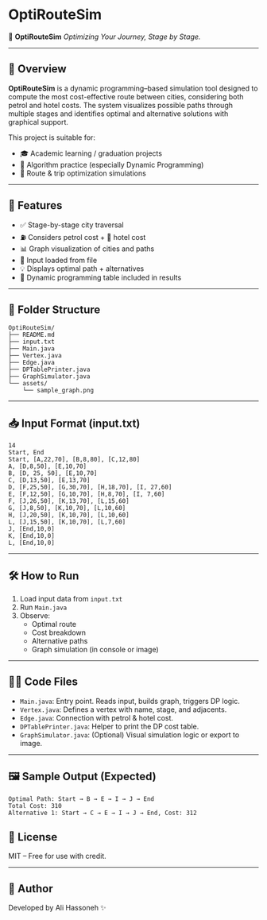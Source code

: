 # OptiRouteSim

🚀 **OptiRouteSim**
*Optimizing Your Journey, Stage by Stage.*

---

## 📌 Overview
**OptiRouteSim** is a dynamic programming–based simulation tool designed to compute the most cost-effective route between cities, considering both petrol and hotel costs. The system visualizes possible paths through multiple stages and identifies optimal and alternative solutions with graphical support.

This project is suitable for:
- 🎓 Academic learning / graduation projects
- 🧠 Algorithm practice (especially Dynamic Programming)
- 🚗 Route & trip optimization simulations

---

## 🧠 Features
- ✅ Stage-by-stage city traversal
- ⛽ Considers petrol cost + 🏨 hotel cost
- 📊 Graph visualization of cities and paths
- 📁 Input loaded from file
- 💡 Displays optimal path + alternatives
- 🧾 Dynamic programming table included in results

---

## 📂 Folder Structure
```
OptiRouteSim/
├── README.md
├── input.txt
├── Main.java
├── Vertex.java
├── Edge.java
├── DPTablePrinter.java
├── GraphSimulator.java
└── assets/
    └── sample_graph.png
```

---

## 📥 Input Format (input.txt)
```
14
Start, End
Start, [A,22,70], [B,8,80], [C,12,80]
A, [D,8,50], [E,10,70]
B, [D, 25, 50], [E,10,70]
C, [D,13,50], [E,13,70]
D, [F,25,50], [G,30,70], [H,18,70], [I, 27,60]
E, [F,12,50], [G,10,70], [H,8,70], [I, 7,60]
F, [J,26,50], [K,13,70], [L,15,60]
G, [J,8,50], [K,10,70], [L,10,60]
H, [J,20,50], [K,10,70], [L,10,60]
L, [J,15,50], [K,10,70], [L,7,60]
J, [End,10,0]
K, [End,10,0]
L, [End,10,0]
```

---

## 🛠️ How to Run
1. Load input data from `input.txt`
2. Run `Main.java`
3. Observe:
   - Optimal route
   - Cost breakdown
   - Alternative paths
   - Graph simulation (in console or image)

---

## 👨‍💻 Code Files
- `Main.java`: Entry point. Reads input, builds graph, triggers DP logic.
- `Vertex.java`: Defines a vertex with name, stage, and adjacents.
- `Edge.java`: Connection with petrol & hotel cost.
- `DPTablePrinter.java`: Helper to print the DP cost table.
- `GraphSimulator.java`: (Optional) Visual simulation logic or export to image.

---

## 🖼️ Sample Output (Expected)
```
Optimal Path: Start → B → E → I → J → End
Total Cost: 310
Alternative 1: Start → C → E → I → J → End, Cost: 312
```


## 📜 License
MIT – Free for use with credit.

---

## 🤝 Author
Developed by  Ali Hassoneh ✨
